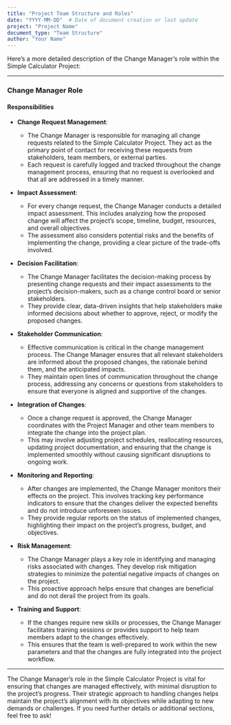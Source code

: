 ```yaml
---
title: "Project Team Structure and Roles"
date: "YYYY-MM-DD"  # Date of document creation or last update
project: "Project Name"
document_type: "Team Structure"
author: "Your Name"
---
```

Here’s a more detailed description of the Change Manager’s role within the Simple Calculator Project:

---

### Change Manager Role

#### Responsibilities

- **Change Request Management**:
  - The Change Manager is responsible for managing all change requests related to the Simple Calculator Project. They act as the primary point of contact for receiving these requests from stakeholders, team members, or external parties.
  - Each request is carefully logged and tracked throughout the change management process, ensuring that no request is overlooked and that all are addressed in a timely manner.

- **Impact Assessment**:
  - For every change request, the Change Manager conducts a detailed impact assessment. This includes analyzing how the proposed change will affect the project’s scope, timeline, budget, resources, and overall objectives.
  - The assessment also considers potential risks and the benefits of implementing the change, providing a clear picture of the trade-offs involved.

- **Decision Facilitation**:
  - The Change Manager facilitates the decision-making process by presenting change requests and their impact assessments to the project’s decision-makers, such as a change control board or senior stakeholders.
  - They provide clear, data-driven insights that help stakeholders make informed decisions about whether to approve, reject, or modify the proposed changes.

- **Stakeholder Communication**:
  - Effective communication is critical in the change management process. The Change Manager ensures that all relevant stakeholders are informed about the proposed changes, the rationale behind them, and the anticipated impacts.
  - They maintain open lines of communication throughout the change process, addressing any concerns or questions from stakeholders to ensure that everyone is aligned and supportive of the changes.

- **Integration of Changes**:
  - Once a change request is approved, the Change Manager coordinates with the Project Manager and other team members to integrate the change into the project plan.
  - This may involve adjusting project schedules, reallocating resources, updating project documentation, and ensuring that the change is implemented smoothly without causing significant disruptions to ongoing work.

- **Monitoring and Reporting**:
  - After changes are implemented, the Change Manager monitors their effects on the project. This involves tracking key performance indicators to ensure that the changes deliver the expected benefits and do not introduce unforeseen issues.
  - They provide regular reports on the status of implemented changes, highlighting their impact on the project’s progress, budget, and objectives.

- **Risk Management**:
  - The Change Manager plays a key role in identifying and managing risks associated with changes. They develop risk mitigation strategies to minimize the potential negative impacts of changes on the project.
  - This proactive approach helps ensure that changes are beneficial and do not derail the project from its goals.

- **Training and Support**:
  - If the changes require new skills or processes, the Change Manager facilitates training sessions or provides support to help team members adapt to the changes effectively.
  - This ensures that the team is well-prepared to work within the new parameters and that the changes are fully integrated into the project workflow.

---

The Change Manager’s role in the Simple Calculator Project is vital for ensuring that changes are managed effectively, with minimal disruption to the project’s progress. Their strategic approach to handling changes helps maintain the project’s alignment with its objectives while adapting to new demands or challenges. If you need further details or additional sections, feel free to ask!